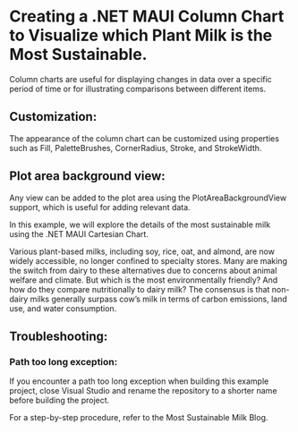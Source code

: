 # Creating a .NET MAUI Column Chart to Visualize which Plant Milk is the Most Sustainable.

Column charts are useful for displaying changes in data over a specific period of time or for illustrating comparisons between different items.

## Customization:
The appearance of the column chart can be customized using properties such as Fill, PaletteBrushes, CornerRadius, Stroke, and StrokeWidth.

## Plot area background view:
Any view can be added to the plot area using the PlotAreaBackgroundView support, which is useful for adding relevant data.

In this example, we will explore the details of the most sustainable milk using the .NET MAUI Cartesian Chart.

Various plant-based milks, including soy, rice, oat, and almond, are now widely accessible, no longer confined to specialty stores. Many are making the switch from dairy to these alternatives due to concerns about animal welfare and climate. But which is the most environmentally friendly? And how do they compare nutritionally to dairy milk? The consensus is that non-dairy milks generally surpass cow’s milk in terms of carbon emissions, land use, and water consumption.



## Troubleshooting:
### Path too long exception:
If you encounter a path too long exception when building this example project, close Visual Studio and rename the repository to a shorter name before building the project. 

For a step-by-step procedure, refer to the Most Sustainable Milk Blog.
